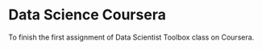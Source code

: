 # Data Science Coursera
To finish the first assignment of Data Scientist Toolbox class on Coursera.
